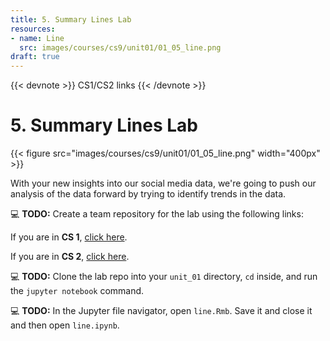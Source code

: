 ```yaml
---
title: 5. Summary Lines Lab
resources:
- name: Line
  src: images/courses/cs9/unit01/01_05_line.png
draft: true
---
```

{{< devnote >}}
CS1/CS2 links
{{< /devnote >}}

# 5. Summary Lines Lab

{{< figure src="images/courses/cs9/unit01/01_05_line.png" width="400px" >}}

With your new insights into our social media data, we're going to push our analysis of the data forward by
trying to identify trends in the data.

💻 **TODO:** Create a team repository for the lab using the following links:

If you are in **CS 1**, [click here](https://classroom.github.com/a/gOZWvXCO).

If you are in **CS 2**, [click here](https://classroom.github.com/g/D3L_VChz).

💻 **TODO:** Clone the lab repo into your `unit_01` directory, `cd` inside, and run the `jupyter notebook` command.

💻 **TODO:** In the Jupyter file navigator, open `line.Rmb`. Save it and close it and then open `line.ipynb`.
